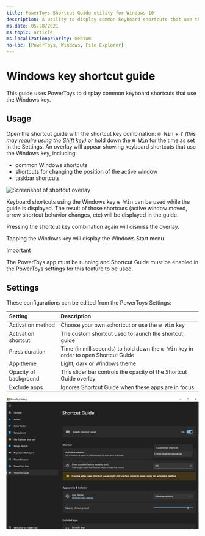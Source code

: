 ```yaml
---
title: PowerToys Shortcut Guide utility for Windows 10
description: A utility to display common keyboard shortcuts that use the Windows ⊞ key
ms.date: 05/28/2021
ms.topic: article
ms.localizationpriority: medium
no-loc: [PowerToys, Windows, File Explorer]
---
```


# Windows key shortcut guide

This guide uses PowerToys to display common keyboard shortcuts that use the Windows key.

## Usage

Open the shortcut guide with the shortcut key combination: <kbd>⊞ Win</kbd> + <kbd>?</kbd> *(this may require using the Shift key)* or hold down the <kbd>⊞ Win</kbd> for the time as set in the Settings. An overlay will appear showing keyboard shortcuts that use the Windows key, including:

- common Windows shortcuts
- shortcuts for changing the position of the active window
- taskbar shortcuts

![Screenshot of shortcut overlay](../images/pt-shortcut-guide-large.png)

Keyboard shortcuts using the Windows key <kbd>⊞ Win</kbd> can be used while the guide is displayed. The result of those shortcuts (active window moved, arrow shortcut behavior changes, etc) will be displayed in the guide.

Pressing the shortcut key combination again will dismiss the overlay.

Tapping the Windows key will display the Windows Start menu.

> [!IMPORTANT]
> The PowerToys app must be running and Shortcut Guide must be enabled in the PowerToys settings for this feature to be used.

## Settings

These configurations can be edited from the PowerToys Settings:

| Setting | Description |
| :--- | :--- |
| Activation method | Choose your own schortcut or use the <kbd>⊞ Win</kbd> key |
| Activation shortcut | The custom shortcut used to launch the shortcut guide |
| Press duration | Time (in milliseconds) to hold down the <kbd>⊞ Win</kbd> key in order to open Shortcut Guide |
| App theme | Light, dark or Windows theme |
| Opacity of background | This slider bar controls the opacity of the Shortcut Guide overlay |
| Exclude apps | Ignores Shortcut Guide when these apps are in focus |

![Image of the Options](../images/pt-shortcut-guide-settings.png)

